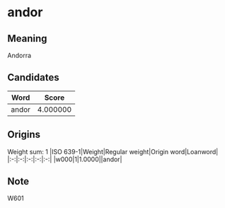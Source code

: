 # andor

## Meaning

Andorra

## Candidates

|Word|Score|
|:-:|:-:|
|andor|4.000000|

## Origins

Weight sum: 1
|ISO 639-1|Weight|Regular weight|Origin word|Loanword|
|:-:|:-:|:-:|:-:|:-:|
|w000|1|1.0000||andor|

## Note

W601
